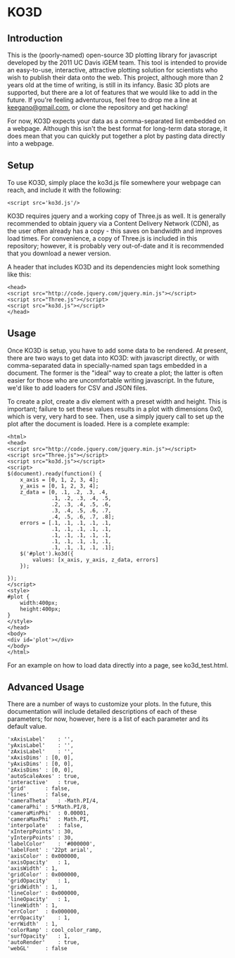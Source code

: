 KO3D
====

Introduction
------------

This is the (poorly-named) open-source 3D plotting library for javascript
developed by the 2011 UC Davis iGEM team. This tool is intended to provide
an easy-to-use, interactive, attractive plotting solution for scientists 
who wish to publish their data onto the web. This project, although more than
2 years old at the time of writing, is still in its infancy. Basic 3D plots
are supported, but there are a lot of features that we would like to add in
the future. If you're feeling adventurous, feel free to drop me a line at
keegano@gmail.com, or clone the repository and get hacking!

For now, KO3D expects your data as a comma-separated list embedded on a
webpage. Although this isn't the best format for long-term data storage, it
does mean that you can quickly put together a plot by pasting data directly
into a webpage.

Setup
-----

To use KO3D, simply place the ko3d.js file somewhere your webpage can reach,
and include it with the following:

    <script src='ko3d.js'/>

KO3D requires jquery and a working copy of Three.js as well. It is generally
recommended to obtain jquery via a Content Delivery Network (CDN), as the
user often already has a copy - this saves on bandwidth and improves load
times. For convenience, a copy of Three.js is included in this repository;
however, it is probably very out-of-date and it is recommended that you
download a newer version.

A header that includes KO3D and its dependencies might look something like
this:

    <head>
    <script src="http://code.jquery.com/jquery.min.js"></script>
    <script src="Three.js"></script>
    <script src="ko3d.js"></script>
    </head>


Usage
-----

Once KO3D is setup, you have to add some data to be rendered. At present,
there are two ways to get data into KO3D: with javascript directly, or with
comma-separated data in specially-named span tags embedded in a document. The
former is the "ideal" way to create a plot; the latter is often easier for
those who are uncomfortable writing javascript. In the future, we'd like to
add loaders for CSV and JSON files.

To create a plot, create a div element with a preset width and height. This
is important; failure to set these values results in a plot with dimensions
0x0, which is very, very hard to see. Then, use a simply jquery call to set
up the plot after the document is loaded. Here is a complete example:

    <html>
    <head>
    <script src="http://code.jquery.com/jquery.min.js"></script>
    <script src="Three.js"></script>
    <script src="ko3d.js"></script>
    <script>
    $(document).ready(function() {
        x_axis = [0, 1, 2, 3, 4];
        y_axis = [0, 1, 2, 3, 4];
        z_data = [0, .1, .2, .3, .4,
                  .1, .2, .3, .4, .5,
                  .2, .3, .4, .5, .6,
                  .3, .4, .5, .6, .7,
                  .4, .5, .6, .7, .8];
        errors = [.1, .1, .1, .1, .1,
                  .1, .1, .1, .1, .1,
                  .1, .1, .1, .1, .1,
                  .1, .1, .1, .1, .1,
                  .1, .1, .1, .1, .1];
        $('#plot').ko3d({
            values: [x_axis, y_axis, z_data, errors]
        });

    });
    </script>
    <style>
    #plot {
        width:400px;
        height:400px;
    }
    </style>
    </head>
    <body>
    <div id='plot'></div>
    </body>
    </html>

For an example on how to load data directly into a page, see ko3d_test.html.

Advanced Usage
--------------

There are a number of ways to customize your plots. In the future, this documentation
will include detailed descriptions of each of these parameters; for now, however, here
is a list of each parameter and its default value.

	'xAxisLabel'	: '',
	'yAxisLabel'	: '',
	'zAxisLabel'	: '',
	'xAxisDims'	: [0, 0],
	'yAxisDims'	: [0, 0],
	'zAxisDims'	: [0, 0],
	'autoScaleAxes'	: true,
	'interactive'	: true,
	'grid'		: false,
	'lines'		: false,
	'cameraTheta'	: -Math.PI/4,
	'cameraPhi'	: 5*Math.PI/8,
	'cameraMinPhi'	: 0.00001,
	'cameraMaxPhi'	: Math.PI,
	'interpolate'	: false,
	'xInterpPoints'	: 30,
	'yInterpPoints'	: 30,
	'labelColor'	: '#000000',
	'labelFont'	: '22pt arial',
	'axisColor'	: 0x000000,
	'axisOpacity'	: 1,
	'axisWidth'	: 1,
	'gridColor'	: 0x000000,
	'gridOpacity'	: 1,
	'gridWidth'	: 1,
	'lineColor'	: 0x000000,
	'lineOpacity'	: 1,
	'lineWidth'	: 1,
	'errColor'	: 0x000000,
	'errOpacity'	: 1,
	'errWidth'	: 1,
	'colorRamp'	: cool_color_ramp,
	'surfOpacity'	: 1,
	'autoRender'	: true,
	'webGL'		: false
